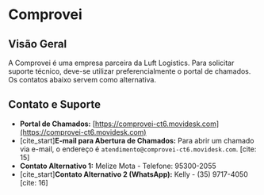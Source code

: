 # Comprovei

## Visão Geral

A Comprovei é uma empresa parceira da Luft Logistics. Para solicitar suporte técnico, deve-se utilizar preferencialmente o portal de chamados. Os contatos abaixo servem como alternativa.

## Contato e Suporte

* **Portal de Chamados:** [https://comprovei-ct6.movidesk.com](https://comprovei-ct6.movidesk.com)
* [cite_start]**E-mail para Abertura de Chamados:** Para abrir um chamado via e-mail, o endereço é `atendimento@comprovei-ct6.movidesk.com`. [cite: 15]
* **Contato Alternativo 1:** Melize Mota - Telefone: 95300-2055
* [cite_start]**Contato Alternativo 2 (WhatsApp):** Kelly - (35) 9717-4050 [cite: 16]